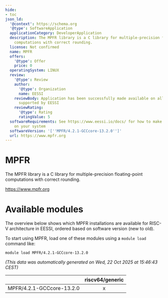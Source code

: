 ```yaml
---
hide:
- toc
json_ld:
  '@context': https://schema.org
  '@type': SoftwareApplication
  applicationCategory: DeveloperApplication
  description: The MPFR library is a C library for multiple-precision floating-point
    computations with correct rounding.
  license: Not confirmed
  name: MPFR
  offers:
    '@type': Offer
    price: 0
  operatingSystem: LINUX
  review:
    '@type': Review
    author:
      '@type': Organization
      name: EESSI
    reviewBody: Application has been successfully made available on all architectures
      supported by EESSI
    reviewRating:
      '@type': Rating
      ratingValue: 5
  softwareRequirements: See https://www.eessi.io/docs/ for how to make EESSI available
    on your system
  softwareVersion: '[''MPFR/4.2.1-GCCcore-13.2.0'']'
  url: https://www.mpfr.org
---
```


MPFR
====


The MPFR library is a C library for multiple-precision floating-point computations with correct rounding.

https://www.mpfr.org
# Available modules


The overview below shows which MPFR installations are available for RISC-V architecture in EESSI, ordered based on software version (new to old).

To start using MPFR, load one of these modules using a `module load` command like:

```shell
module load MPFR/4.2.1-GCCcore-13.2.0
```

*(This data was automatically generated on Wed, 22 Oct 2025 at 15:46:43 CEST)*

| |riscv64/generic|
| :---: | :---: |
|MPFR/4.2.1-GCCcore-13.2.0|x|
